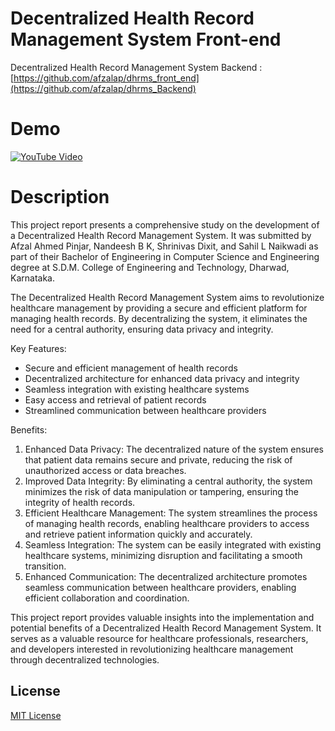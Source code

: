 # Decentralized Health Record Management System Front-end
 
Decentralized Health Record Management System Backend : [https://github.com/afzalap/dhrms_front_end](https://github.com/afzalap/dhrms_Backend)

# Demo

[![YouTube Video](https://img.youtube.com/vi/7oQLPaDK4FY/0.jpg)](https://www.youtube.com/watch?v=7oQLPaDK4FY)

# Description


This project report presents a comprehensive study on the development of a Decentralized Health Record Management System. It was submitted by Afzal Ahmed Pinjar, Nandeesh B K, Shrinivas Dixit, and Sahil L Naikwadi as part of their Bachelor of Engineering in Computer Science and Engineering degree at S.D.M. College of Engineering and Technology, Dharwad, Karnataka.

The Decentralized Health Record Management System aims to revolutionize healthcare management by providing a secure and efficient platform for managing health records. By decentralizing the system, it eliminates the need for a central authority, ensuring data privacy and integrity.

Key Features:
- Secure and efficient management of health records
- Decentralized architecture for enhanced data privacy and integrity
- Seamless integration with existing healthcare systems
- Easy access and retrieval of patient records
- Streamlined communication between healthcare providers

Benefits:
1. Enhanced Data Privacy: The decentralized nature of the system ensures that patient data remains secure and private, reducing the risk of unauthorized access or data breaches.
2. Improved Data Integrity: By eliminating a central authority, the system minimizes the risk of data manipulation or tampering, ensuring the integrity of health records.
3. Efficient Healthcare Management: The system streamlines the process of managing health records, enabling healthcare providers to access and retrieve patient information quickly and accurately.
4. Seamless Integration: The system can be easily integrated with existing healthcare systems, minimizing disruption and facilitating a smooth transition.
5. Enhanced Communication: The decentralized architecture promotes seamless communication between healthcare providers, enabling efficient collaboration and coordination.

This project report provides valuable insights into the implementation and potential benefits of a Decentralized Health Record Management System. It serves as a valuable resource for healthcare professionals, researchers, and developers interested in revolutionizing healthcare management through decentralized technologies.

## License

[MIT License](LICENSE)

